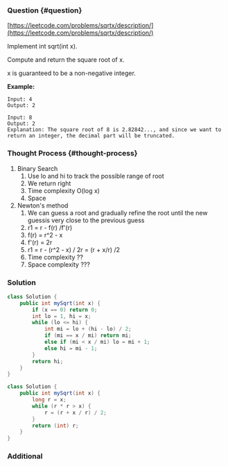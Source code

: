 ### Question {#question}

[https://leetcode.com/problems/sqrtx/description/](https://leetcode.com/problems/sqrtx/description/)

Implement int sqrt\(int x\).

Compute and return the square root of x.

x is guaranteed to be a non-negative integer.

**Example:**

```
Input: 4
Output: 2
```

```
Input: 8
Output: 2
Explanation: The square root of 8 is 2.82842..., and since we want to return an integer, the decimal part will be truncated.
```

### Thought Process {#thought-process}

1. Binary Search
   1. Use lo and hi to track the possible range of root
   2. We return right 
   3. Time complexity O\(log x\)
   4. Space 
2. Newton's method
   1. We can guess a root and gradually refine the root until the new guessis very close to the previous guess
   2. r1 = r - f\(r\) /f'\(r\)
   3. f\(r\) = r^2 - x
   4. f'\(r\) = 2r
   5. r1 = r - \(r^2 - x\) / 2r = \(r + x/r\) /2
   6. Time complexity ??
   7. Space complexity ???

### Solution

```java
class Solution {
    public int mySqrt(int x) {
        if (x == 0) return 0;
        int lo = 1, hi = x;
        while (lo <= hi) {
            int mi = lo + (hi - lo) / 2;
            if (mi == x / mi) return mi;
            else if (mi < x / mi) lo = mi + 1;
            else hi = mi - 1;
        }
        return hi;
    }
}
```

```java
class Solution {
    public int mySqrt(int x) {
        long r = x;
        while (r * r > x) {
            r = (r + x / r) / 2;
        }
        return (int) r;
    }
}
```

### Additional



